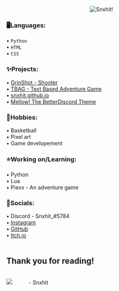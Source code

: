 <p align="center"><img alt="Snxhit!" src="https://user-images.githubusercontent.com/74500652/218274754-579ff9e3-a032-4b1f-a6d5-0e7e16e77804.png">

### 🖥️Languages: 
   • `Python`<br>
   • `HTML`<br>
   • `CSS`<br>
    
### ✨Projects:
   • [GrinShot - Shooter](https://github.com/Snxhit/GrinShot)<br>
   • [TBAG - Text Based Adventure Game](https://github.com/Snxhit/TBAG)<br>
   • [snxhit.github.io](https://snxhit.github.io/)<br>
   • [Mellow! The BetterDiscord Theme](https://github.com/Snxhit/Mellow-BDTheme)<br>
    
### 🏀Hobbies:
   • Basketball<br>
   • Pixel art<br>
   • Game developement<br>
   
### ⭐Working on/Learning:
   • Python<br>
   • Lua<br>
   • Piexx - An adventure game<br>
   
### 💌Socials:
   • Discord - Snxhit_#5784<br>
   • [Instagram](https://www.instagram.com/_snehit._/)<br>
   • [GitHub](https://www.github.com/Snxhit)<br>
   • [Itch.io](https://snxhit.itch.io/)<br><br>

## Thank you for reading!
<br>
<img align="centre" src="https://avatars.githubusercontent.com/u/74500652?s=40&v=4"> ‎ ‎ ‎ ‎ ‎ ‎ ‎ ‎ ‎ ‎ - Snxhit

